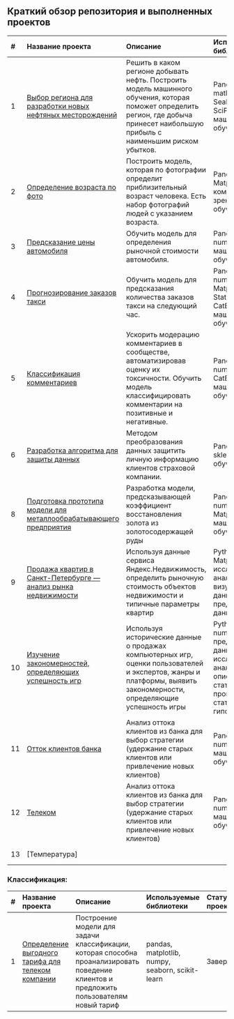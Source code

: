 ## Краткий обзор репозитория и выполненных проектов


| # | Название проекта | Описание | Используемые библиотеки | Статус проекта |
| :----------------------| :---------------------- | :---------------------- | :---------------------- |:---------------------- |
| 1 |	[Выбор региона для разработки новых нефтяных месторождений](Choosing_the_location_for_the_well) | Решить в каком регионе добывать нефть. Построить модель машинного обучения, которая поможет определить регион, где добыча принесет наибольшую прибыль с наименьшим риском убытков. | Pandas, sklearn, math, numpy, Seaborn, Matplotlib, SciPy, Bootstrap, машинное обучение | 2_3 |
| 2 |	[Определение возраста по фото](Computer_Vision) | Построить модель, которая по фотографии определит приблизительный возраст человека. Есть набор фотографий людей с указанием возраста. | Pandas, keras, Matplotlib, Seaborn, компьютерное зрение, машинное обучение | 4_2 |
| 3 |	[Предсказание цены автомобиля](Determining_the_cost_of_cars) | Обучить модель для определения рыночной стоимости автомобиля.| Pandas, sklearn, numpy, LightGBM, машинное обучение, CatBoost | 3_2 |
| 4 |	[Прогнозирование заказов такси](Forecasting_taxi_orders) | Обучить модель для предсказания количества заказов такси на следующий час. | Pandas, sklearn, numpy, LightGBM, Matplotlib, StatsModels, CatBoost, машинное обучение | 3_3 |
| 5 |	[Классификация комментариев](Project_text) | 	Ускорить модерацию комментариев в сообществе, автоматизировав оценку их токсичности. Обучить модель классифицировать комментарии на позитивные и негативные. | Pandas, sklearn, numpy, NLTK, CatBoost, машинное обучение | 3_4 |
| 6 |	[Разработка алгоритма для защиты данных](Protection_of_personal_data_of_clients) | Методом преобразования данных защитить личную информацию клиентов страховой компании. | Pandas, numpy, sklearn, машинное обучение | 3_1 |
| 8 |	[Подготовка прототипа модели для металлообрабатывающего предприятия](Recovery_of_gold) | Pазработка модели, предсказывающей коэффициент восстановления золота из золотосодержащей руды | Pandas,sklearn, numpy, Seaborn, Matplotlib, машинное обучение | mod_2 |
| 9 |	[Продажа квартир в Санкт-Петербурге — анализ рынка недвижимости](Research_of_the_sale_of_apartments) | Используя данные сервиса Яндекс.Недвижимость, определить рыночную стоимость объектов недвижимости и типичные параметры квартир | Python, Pandas, Matplotlib, исследовательский анализ данных, визуализация данных, предобработка данных | 1_1 |
| 10 |	[Изучение закономерностей, определяющих успешность игр](Success_of_the_games) | Используя исторические данные о продажах компьютерных игр, оценки пользователей и экспертов, жанры и платформы, выявить закономерности, определяющие успешность игры | Python, Pandas, numpy, Matplotlib, предобработка данных, исследовательский анализ данных, описательная статистика, проверка статистических гипотез, Seaborn | mod_2 |
| 11 |	[Отток клиентов банка](customer_outflows) | Анализ оттока клиентов из банка для выбор стратегии (удержание старых клиентов или привлечение новых клиентов) | Pandas, Matplotlib, numpy, sklearn, машинное обучение | 2_2 |
| 12 |	[Телеком](customer_outflows) | Анализ оттока клиентов из банка для выбор стратегии (удержание старых клиентов или привлечение новых клиентов) | Pandas, Matplotlib, numpy, sklearn, машинное обучение | fin |
| 13 |	[Температура] |  |  | В процессе |

### Классификация:
| # | Название проекта | Описание | Используемые библиотеки | Статус проекта |
| :----------------------| :---------------------- | :---------------------- | :---------------------- |:---------------------- |
| 1 |	[Определение выгодного тарифа для телеком компании](Recommendation_of_tariffs) | Построение модели для задачи классификации, которая способна проанализировать поведение клиентов и предложить пользователям новый тариф | pandas, matplotlib, numpy, seaborn, scikit-learn | Завершен |
